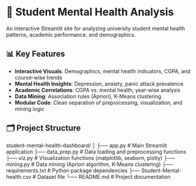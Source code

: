 # 🧠 Student Mental Health Analysis

An interactive Streamlit site for analyzing university student mental health patterns, academic performance, and demographics.

## 📊 Key Features

- **Interactive Visuals**: Demographics, mental health indicators, CGPA, and course-wise trends  
- **Mental Health Insights**: Depression, anxiety, panic attack prevalence  
- **Academic Correlations**: CGPA vs. mental health, year-wise analysis  
- **Data Mining**: Association rules (Apriori), K-Means clustering  
- **Modular Code**: Clean separation of preprocessing, visualization, and mining logic

## 🗂️ Project Structure

student-mental-health-dashboard/
│
├── app.py                        # Main Streamlit application
├── data_prep.py                  # Data loading and preprocessing functions
├── viz.py                        # Visualization functions (matplotlib, seaborn, plotly)
├── mining.py                     # Data mining (Apriori algorithm, K-Means clustering)
├── requirements.txt              # Python package dependencies
├── Student-Mental-health.csv     # Dataset file
└── README.md                     # Project documentation


